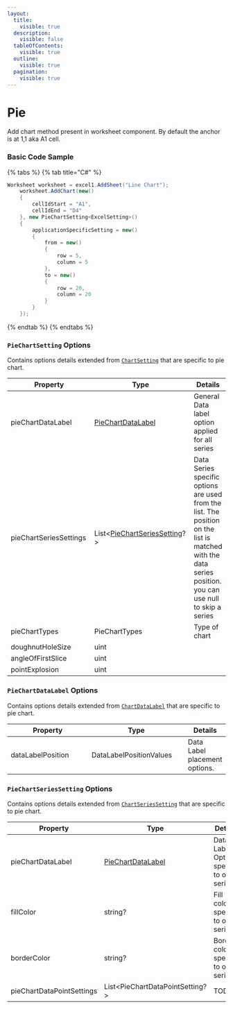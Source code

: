 ```yaml
---
layout:
  title:
    visible: true
  description:
    visible: false
  tableOfContents:
    visible: true
  outline:
    visible: true
  pagination:
    visible: true
---
```


# Pie

Add chart method present in worksheet component. By default the anchor is at 1,1 aka A1 cell.

### Basic Code Sample

{% tabs %}
{% tab title="C#" %}
```csharp
Worksheet worksheet = excel1.AddSheet("Line Chart");
	worksheet.AddChart(new()
	{
		cellIdStart = "A1",
		cellIdEnd = "D4"
	}, new PieChartSetting<ExcelSetting>()
	{
		applicationSpecificSetting = new()
		{
			from = new()
			{
				row = 5,
				column = 5
			},
			to = new()
			{
				row = 20,
				column = 20
			}
		}
	});
```
{% endtab %}
{% endtabs %}

### `PieChartSetting` Options

Contains options details extended from [`ChartSetting`](../../presentation/chart/#chartsetting-options) that are specific to pie chart.

<table><thead><tr><th width="238">Property</th><th width="262">Type</th><th>Details</th></tr></thead><tbody><tr><td>pieChartDataLabel</td><td><a href="pie.md#piechartdatalabel-options">PieChartDataLabel</a></td><td>General Data label option applied for all series</td></tr><tr><td>pieChartSeriesSettings</td><td>List&#x3C;<a href="pie.md#piechartseriessetting-options">PieChartSeriesSetting</a>?></td><td>Data Series specific options are used from the list. The position on the list is matched with the data series position. you can use null to skip a series</td></tr><tr><td>pieChartTypes</td><td>PieChartTypes</td><td>Type of chart</td></tr><tr><td>doughnutHoleSize</td><td>uint</td><td></td></tr><tr><td>angleOfFirstSlice</td><td>uint</td><td></td></tr><tr><td>pointExplosion</td><td>uint</td><td></td></tr></tbody></table>

### `PieChartDataLabel` Options

Contains options details extended from [`ChartDataLabel`](../../presentation/chart/#chartdatalabel-options) that are specific to pie chart.

<table><thead><tr><th width="194">Property</th><th width="220">Type</th><th>Details</th></tr></thead><tbody><tr><td>dataLabelPosition</td><td>DataLabelPositionValues</td><td>Data Label placement options.</td></tr></tbody></table>

### `PieChartSeriesSetting` Options

Contains options details extended from [`ChartSeriesSetting`](../../presentation/chart/#chartseriessetting-options) that are specific to pie chart.

<table><thead><tr><th width="206">Property</th><th width="188">Type</th><th>Details</th></tr></thead><tbody><tr><td>pieChartDataLabel</td><td><a href="pie.md#piechartdatalabel-options">PieChartDataLabel</a></td><td>Data Label Option specific to one series</td></tr><tr><td>fillColor</td><td>string?</td><td>Fill color specific to one series</td></tr><tr><td>borderColor</td><td>string?</td><td>Border color specific to one series</td></tr><tr><td>pieChartDataPointSettings</td><td>List&#x3C;PieChartDataPointSetting?></td><td>TODO</td></tr></tbody></table>
